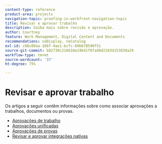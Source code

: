 ```yaml
---
content-type: reference
product-area: projects
navigation-topic: proofing-in-workfront-navigation-topic
title: Revisar e aprovar trabalho
description: Saiba mais sobre revisão e aprovação.
author: Courtney
feature: Work Management, Digital Content and Documents
recommendations: noDisplay, noCatalog
exl-id: c88c09aa-166f-4ae1-bcfc-89b678590f51
source-git-commit: b82730c216610a19b41f07ad8d2183d153830a29
workflow-type: tm+mt
source-wordcount: '37'
ht-degree: 75%

---
```


# Revisar e aprovar trabalho

Os artigos a seguir contêm informações sobre como associar aprovações a trabalhos, documentos ou provas.

<!-- * [Limited document and proof decision for non-paid users overview](/help/quicksilver/review-and-approve-work/proof-doc-decision-limits.md) -->
* [Aprovações de trabalho](../review-and-approve-work/manage-approvals/manage-approvals.md)
* [Aprovações unificadas](../review-and-approve-work/document-reviews-and-approvals/document-reviews-and-approvals.md)
* [Aprovações de provas](../review-and-approve-work/proofing/proofing.md)
* [Revisar e aprovar integrações nativas](/help/quicksilver/review-and-approve-work/native-integrations/review-approva-native-integrations-toc.md)


